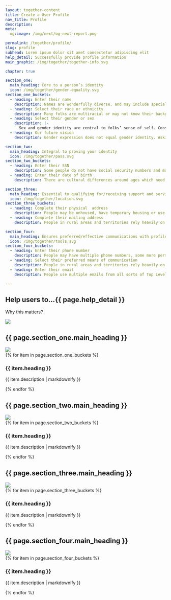 ```yaml
---
layout: together-content
title: Create a User Profile
nav_title: Profile
description:
meta:
  og:image: /img/next/og-next-report.png

permalink: /together/profile/
slug: profile
subhead: Lorem ipsum dolor sit amet consectetur adipiscing elit
help_detail: Successfully provide profile information
main_graphic: /img/together/together-info.svg

chapter: true

section_one:
  main_heading: Core to a person’s identity
  icon: /img/together/gender-equality.svg
section_one_buckets: 
  - heading: Enter their name
    description: Names are wonderfully diverse, and may include special characters, be very long or short (impacting character requirements), or have capitalization requirements that are often ignored. People may have multi-word last names or a single given name.
  - heading: Select their race or ethnicity
    description: Many folks are multiracial or may not know their background. They may identify as one thing but genetics indicate another. Additionally, there needs to be an attempt at sensitively capturing the nuances of ethnicity and/or race.
  - heading: Select their gender or sex
    description: |-
      Sex and gender identity are central to folks’ sense of self. Considerations: LGBTQ+; A. Hernandez's work; VA's approach; OMB's requirements. There may also be safety issues with this disclosure that need to be considered. Need to evaluate whether the question is actually necessary information to capture.
  - heading: Our future vision
    description: Gender expression does not equal gender identity. Asking for, and correctly using someone’s preferred pronouns is one of the most basic ways to respect someone’s gender identify.

section_two:
  main_heading: Integral to proving your identity
  icon: /img/together/pass.svg
section_two_buckets: 
  - heading: Enter their SSN
    description: Some people do not have social security numbers and may have a hard time providing proof to obtain one. Updated validation rules may not be in place on all sites causing spurious failures.
  - heading: Enter their date of birth
    description: There are cultural differences around ages which need to be respected while supporting collection of date of birth for identity validation. Dates are also complicated by inconsistent formatting (US vs. international) that can make date and month hard to discern.

section_three:
  main_heading: Essential to qualifying for/receiving support and services
  icon: /img/together/location.svg
section_three_buckets: 
  - heading: Complete their physical  address
    description: People may be unhoused, have temporary housing or use addresses that rely on geographic markers. Also need to consider Google Plus Codes on Reservations. Multiple households might share addresses, leading to eligibility questions. Some Puerto Rican addresses are formatted differently than the 50 States.
  - heading: Complete their mailing address 
    description: People in rural areas and territories rely heavily on mailboxes, which can hinder disaster assistance.

section_four:
  main_heading: Ensures preferred/effective communications with profile
  icon: /img/together/tools.svg
section_four_buckets: 
  - heading: Enter their phone number
    description: People may have multiple phone numbers, some more permanent than others. 
  - heading: Select their preferred means of communication
    description: People in rural areas and territories rely heavily on mailboxes, which can hinder disaster assistance.
  - heading: Enter their email 
    description: People use multiple emails from all sorts of Top Level Domains (TLDs), which can cause validation challenges. 

---
```

<!-- top section -->
<section class="text-center margin-y-6">
  <div class="border-bottom-1px border-top-0 border-left-0 border-right-0 border-dashed">
    <h2 class="font-sans-xl">
      Help users to...<span class="font-sans-xl text-base">{{ page.help_detail }}</span>
    </h2>
  </div>
  <p class="font-sans-2xl text-bold">Why this matters?</p>
  <img class="width-desktop" src="{{ site.baseurl }}{{ page.main_graphic }}">
</section>

<!-- section one -->
<section class="together-section">      
  <h2 class="text-center font-sans-2xl text-base-dark text-normal">
    {{ page.section_one.main_heading }}
  </h2>
  <div class="display-flex flex-row flex-justify-center margin-bottom-4">
    <img class="width-9" src="{{ site.baseurl }}{{ page.section_one.icon }}">
  </div>  
  <div class="grid-container">
    <div class="grid-row grid-gap-2">
      {% for item in page.section_one_buckets %}
        <div class="tablet:grid-col-3">
          <div class="together-section__header border-top-105 border-primary">
            <h3 class="together-section__heading">
            {{ item.heading }}
            </h3>
            <p>{{ item.description | markdownify }}</p>
          </div>
        </div>  
      {% endfor %}
    </div>
  </div>
</section>

<!-- section two and three -->
<section class="together-section">
<div class="grid-row grid-gap grid-container">
  <div class="tablet:grid-col-6">
    <h2 class="text-center font-sans-2xl text-base-dark text-normal margin-bottom-10">
      {{ page.section_two.main_heading }}
    </h2>
    <div class="display-flex flex-row flex-justify-center margin-bottom-4">
      <img class="width-9" src="{{ site.baseurl }}{{ page.section_two.icon }}">
    </div>  
    <div class="grid-row grid-gap-2">
      {% for item in page.section_two_buckets %}
        <div class="tablet:grid-col-6">
          <div class="together-section__header border-top-105 border-secondary-vivid">
            <h3 class="together-section__heading">
            {{ item.heading }}
            </h3>
            <p>{{ item.description | markdownify }}</p>
          </div>
        </div>  
      {% endfor %}
    </div>
  </div>
  <div class="tablet:grid-col-6">
    <h2 class="text-center font-sans-2xl text-base-dark text-normal margin-bottom-4">
      {{ page.section_three.main_heading }}
    </h2>
    <div class="display-flex flex-row flex-justify-center margin-bottom-4">
      <img class="width-7" src="{{ site.baseurl }}{{ page.section_three.icon }}">
    </div>  
    <div class="grid-row grid-gap-2">
      {% for item in page.section_three_buckets %}
        <div class="tablet:grid-col-6">
          <div class="together-section__header border-top-105 border-gold">
            <h3 class="together-section__heading">
            {{ item.heading }}
            </h3>
            <p>{{ item.description | markdownify }}</p>
          </div>
        </div>  
      {% endfor %}
    </div>    
  </div>
</div>      
</section>

<!-- section four -->
<section class="together-section">      
  <h2 class="text-center font-sans-2xl text-base-dark text-normal">
    {{ page.section_four.main_heading }}
  </h2>
  <div class="display-flex flex-row flex-justify-center margin-bottom-4">
    <img class="width-9" src="{{ site.baseurl }}{{ page.section_four.icon }}">
  </div>  
  <div class="grid-container">
    <div class="grid-row grid-gap-2">
      {% for item in page.section_four_buckets %}
        <div class="tablet:grid-col-4">
          <div class="together-section__header border-together-green border-top-105">
            <h3 class="together-section__heading">
            {{ item.heading }}
            </h3>
            <p>{{ item.description | markdownify }}</p>
          </div>
        </div>  
      {% endfor %}
    </div>
  </div>
</section>